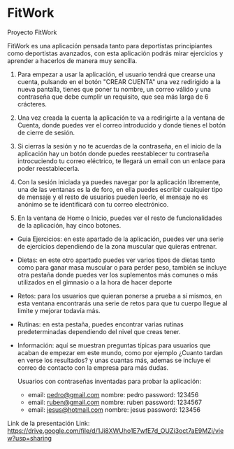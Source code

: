 # FitWork
Proyecto FitWork

FitWork es una aplicación pensada tanto para deportistas principiantes como deportistas avanzados, con esta aplicación podrás 
mirar ejercicios y aprender a hacerlos de manera muy sencilla.

1. Para empezar a usar la aplicación, el usuario tendrá que crearse una cuenta, pulsando en el botón "CREAR CUENTA"
una vez redirigido a la nueva pantalla, tienes que poner tu nombre, un correo válido y una contraseña que debe cumplir 
un requisito, que sea más larga de 6 crácteres.

2. Una vez creada la cuenta la aplicación te va a redirigirte a la ventana de Cuenta, donde puedes ver el correo introducido 
y donde tienes el botón de cierre de sesión.

3. Si cierras la sesión y no te acuerdas de la contraseña, en el inicio de la aplicación hay un botón donde puedes reestablecer 
tu contraseña introcuciendo tu correo eléctrico, te llegará un email con un enlace para poder reestablecerla.

4. Con la sesión iniciada ya puedes navegar por la aplicación libremente, una de las ventanas es la de foro, en ella puedes
escribir cualquier tipo de mensaje y el resto de usuarios pueden leerlo, el mensaje no es anónimo se te identificará con
tu correo electrónico.

5. En la ventana de Home o Inicio, puedes ver el resto de funcionalidades de la aplicación, hay cinco botones.
- Guia Ejercicios: en este apartado de la aplicación, puedes ver una serie de ejercicios dependiendo de la zona 
  muscular que quieras entrenar.

- Dietas: en este otro apartado puedes ver varios tipos de dietas tanto como para ganar masa muscular o 
  para perder peso, también se incluye otra pestaña donde puedes ver los suplementos más comunes o más utilizados
  en el gimnasio o a la hora de hacer deporte

- Retos: para los usuarios que quieran ponerse a prueba a sí mismos, en esta ventana encontrarás una serie de retos para
  que tu cuerpo llegue al limite y mejorar todavía más.
  
- Rutinas: en esta pestaña, puedes encontrar varias rutinas predeterminadas dependiendo del nivel que creas tener.

- Información: aquí se muestran preguntas típicas para usuarios que acaban de empezar em este mundo, como por ejemplo
  ¿Cuanto tardan en verse los resultados? y unas cuantas más, ademas se incluye el correo de contacto con la empresa
  para más dudas.
  
  
  Usuarios con contraseñas inventadas para probar la aplicación:
  - email: pedro@gmail.com   nombre: pedro    password: 123456
  - email: ruben@gmail.com   nombre: ruben    password: 1234567
  - email: jesus@hotmail.com   nombre: jesus    password: 123456
  
Link de la presentación
Link: https://drive.google.com/file/d/1Ji8XWUho1E7wfE7d_OUZi3oct7aE9MZj/view?usp=sharing

